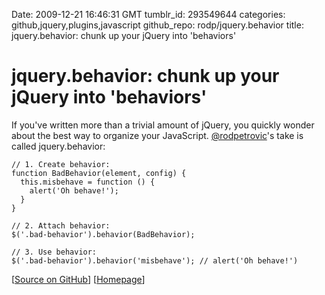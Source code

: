 Date: 2009-12-21 16:46:31 GMT
tumblr_id: 293549644
categories: github,jquery,plugins,javascript
github_repo: rodp/jquery.behavior
title: jquery.behavior: chunk up your jQuery into 'behaviors'

# jquery.behavior: chunk up your jQuery into 'behaviors'

If you've written more than a trivial amount of jQuery, you quickly wonder about the best way to organize your JavaScript. [@rodpetrovic](http://twitter.com/rodpetrovic)'s take is called jquery.behavior:

    // 1. Create behavior:
    function BadBehavior(element, config) {
      this.misbehave = function () {
        alert('Oh behave!');
      }
    }

    // 2. Attach behavior:
    $('.bad-behavior').behavior(BadBehavior);

    // 3. Use behavior:
    $('.bad-behavior').behavior('misbehave'); // alert('Oh behave!')

[[Source on GitHub](http://github.com/rodp/jquery.behavior)] [[Homepage](http://rodpetrovic.com/jquery/behavior/)]
